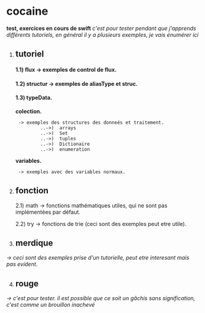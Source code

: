 # cocaine

**test, exercices en cours de swift**
*c'est pour tester pendant que j'apprends différents tutoriels, en général il y a plusieurs exemples, je vais énumérer ici*


1) ## tutoriel

    #### 1.1) flux  -> exemples de control de flux.
    
    #### 1.2) structur  -> exemples de aliasType et struc.
    
    #### 1.3) typeData.
    **colection.**
    
        -> exemples des structures des donneés et traitement.
                ..->)  arrays
                ..->)  Set
                ..->)  tuples
                ..->)  Dictionaire
                ..->)  enumeration
 
    **variables.**
    
        -> exemples avec des variables normaux.

2) ## fonction

    2.1) math  -> fonctions mathématiques utiles, qui ne sont pas implémentées par défaut.
    
    2.2) try   -> fonctions de trie (ceci sont des exemples peut etre utile).

3) ## merdique
*-> ceci sont des exemples prise d'un tutorielle, peut etre interesant mais pas evident*.

4) ## rouge
*-> c'est pour tester. il est possible que ce soit un gâchis sans signification, c'est comme un brouillon inachevé*
